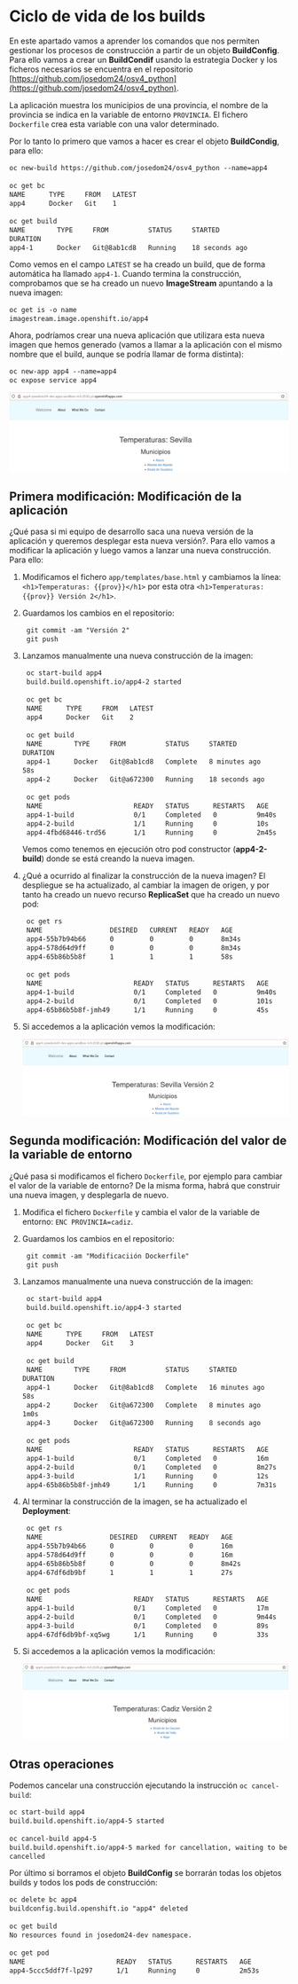 # Ciclo de vida de los builds

En este apartado vamos a aprender los comandos que nos permiten gestionar los procesos de construcción a partir de un objeto **BuildConfig**. Para ello vamos a crear un **BuildCondif** usando la estrategia Docker y los ficheros necesarios se encuentra en el repositorio [https://github.com/josedom24/osv4_python](https://github.com/josedom24/osv4_python).

La aplicación muestra los municipios de una provincia, el nombre de la provincia se indica en la variable de entorno `PROVINCIA`. El fichero `Dockerfile` crea esta variable con una valor determinado.

Por lo tanto lo primero que vamos a hacer es crear el objeto **BuildCondig**, para ello:

    oc new-build https://github.com/josedom24/osv4_python --name=app4

    oc get bc 
    NAME      TYPE     FROM   LATEST
    app4      Docker   Git    1

    oc get build
    NAME        TYPE     FROM          STATUS     STARTED             DURATION
    app4-1      Docker   Git@8ab1cd8   Running    18 seconds ago    

Como vemos en el campo `LATEST` se ha creado un build, que de forma automática ha llamado `app4-1`.
Cuando termina la construcción, comprobamos que se ha creado un nuevo **ImageStream** apuntando a la nueva imagen:

    oc get is -o name
    imagestream.image.openshift.io/app4

Ahora, podríamos crear una nueva aplicación que utilizara esta nueva imagen que hemos generado (vamos a llamar a la aplicación con el mismo nombre que el build, aunque se podría llamar de forma distinta):

    oc new-app app4 --name=app4
    oc expose service app4

![app4](img/app4-1.png)

## Primera modificación: Modificación de la aplicación

¿Qué pasa si mi equipo de desarrollo saca una nueva versión de la aplicación y queremos desplegar esta nueva versión?. Para ello vamos a modificar la aplicación y luego vamos a lanzar una nueva construcción. Para ello:

1. Modificamos el fichero `app/templates/base.html` y cambiamos la línea: `<h1>Temperaturas: {{prov}}</h1>` por esta otra `<h1>Temperaturas: {{prov}} Versión 2</h1>`.
2. Guardamos los cambios en el repositorio:

        git commit -am "Versión 2"
        git push
3. Lanzamos manualmente una nueva construcción de la imagen:

        oc start-build app4
        build.build.openshift.io/app4-2 started

        oc get bc
        NAME      TYPE     FROM   LATEST
        app4      Docker   Git    2

        oc get build
        NAME        TYPE     FROM          STATUS     STARTED             DURATION
        app4-1      Docker   Git@8ab1cd8   Complete   8 minutes ago       58s
        app4-2      Docker   Git@a672300   Running    18 seconds ago      

        oc get pods
        NAME                       READY   STATUS      RESTARTS   AGE
        app4-1-build               0/1     Completed   0          9m40s
        app4-2-build               1/1     Running     0          10s
        app4-4fbd68446-trd56       1/1     Running     0          2m45s

    Vemos como tenemos en ejecución otro pod constructor (**app4-2-build**) donde se está creando la nueva imagen.

4. ¿Qué a ocurrido al finalizar la construcción de la nueva imagen? El despliegue se ha actualizado, al cambiar la imagen de origen, y por tanto ha creado un nuevo recurso **ReplicaSet** que ha creado un nuevo pod:

        oc get rs
        NAME                 DESIRED   CURRENT   READY   AGE
        app4-55b7b94b66      0         0         0       8m34s
        app4-578d64d9ff      0         0         0       8m34s
        app4-65b86b5b8f      1         1         1       58s

        oc get pods
        NAME                       READY   STATUS      RESTARTS   AGE
        app4-1-build               0/1     Completed   0          9m40s
        app4-2-build               0/1     Completed   0          101s
        app4-65b86b5b8f-jmh49      1/1     Running     0          45s

5. Si accedemos a la aplicación vemos la modificación:

    ![app4](img/app4-2.png)

## Segunda modificación: Modificación del valor de la variable de entorno

¿Qué pasa si modificamos el fichero `Dockerfile`, por ejemplo para cambiar el valor de la variable de entorno? De la misma forma, habrá que construir una nueva imagen, y desplegarla de nuevo.

1. Modifica el fichero `Dockerfile` y cambia el valor de la variable de entorno: `ENC PROVINCIA=cadiz`.
2. Guardamos los cambios en el repositorio:

        git commit -am "Modificaciión Dockerfile"
        git push
3. Lanzamos manualmente una nueva construcción de la imagen:

        oc start-build app4
        build.build.openshift.io/app4-3 started

        oc get bc
        NAME      TYPE     FROM   LATEST
        app4      Docker   Git    3

        oc get build
        NAME        TYPE     FROM          STATUS     STARTED             DURATION
        app4-1      Docker   Git@8ab1cd8   Complete   16 minutes ago      58s
        app4-2      Docker   Git@a672300   Complete   8 minutes ago       1m0s
        app4-3      Docker   Git@a672300   Running    8 seconds ago       

        oc get pods
        NAME                       READY   STATUS      RESTARTS   AGE
        app4-1-build               0/1     Completed   0          16m
        app4-2-build               0/1     Completed   0          8m27s
        app4-3-build               1/1     Running     0          12s
        app4-65b86b5b8f-jmh49      1/1     Running     0          7m31s

4. Al terminar la construcción de la imagen, se ha actualizado el **Deployment**:

        oc get rs
        NAME                 DESIRED   CURRENT   READY   AGE
        app4-55b7b94b66      0         0         0       16m
        app4-578d64d9ff      0         0         0       16m
        app4-65b86b5b8f      0         0         0       8m42s
        app4-67df6db9bf      1         1         1       27s
        
        oc get pods
        NAME                       READY   STATUS      RESTARTS   AGE
        app4-1-build               0/1     Completed   0          17m
        app4-2-build               0/1     Completed   0          9m44s
        app4-3-build               0/1     Completed   0          89s
        app4-67df6db9bf-xq5wg      1/1     Running     0          33s

5. Si accedemos a la aplicación vemos la modificación:

    ![app4](img/app4-3.png)


## Otras operaciones

Podemos cancelar una construcción ejecutando la instrucción `oc cancel-build`:

    oc start-build app4 
    build.build.openshift.io/app4-5 started
 
    oc cancel-build app4-5
    build.build.openshift.io/app4-5 marked for cancellation, waiting to be cancelled

Por último si borramos el objeto **BuildConfig** se borrarán todas los objetos builds y todos los pods de construcción:

    oc delete bc app4
    buildconfig.build.openshift.io "app4" deleted
 
    oc get build
    No resources found in josedom24-dev namespace.

    oc get pod
    NAME                       READY   STATUS      RESTARTS   AGE
    app4-5ccc5ddf7f-lp297      1/1     Running     0          2m53s
 